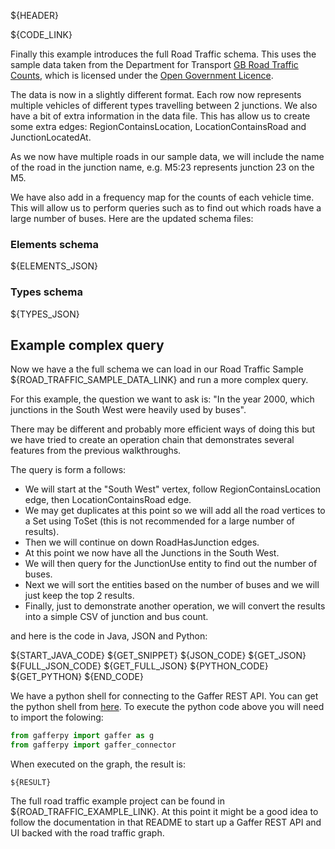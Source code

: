 ${HEADER}

${CODE_LINK}

Finally this example introduces the full Road Traffic schema. This uses the sample data taken from the Department for Transport [GB Road Traffic Counts](http://data.dft.gov.uk/gb-traffic-matrix/Raw_count_data_major_roads.zip), which is licensed under the [Open Government Licence](http://www.nationalarchives.gov.uk/doc/open-government-licence/version/3/).

The data is now in a slightly different format. Each row now represents multiple vehicles of different types travelling between 2 junctions. We also have a bit of extra information in the data file. This has allow us to create some extra edges: RegionContainsLocation, LocationContainsRoad and JunctionLocatedAt.

As we now have multiple roads in our sample data, we will include the name of the road in the junction name, e.g. M5:23 represents junction 23 on the M5.

We have also add in a frequency map for the counts of each vehicle time. This will allow us to perform queries such as to find out which roads have a large number of buses. 
Here are the updated schema files:

### Elements schema
${ELEMENTS_JSON}


### Types schema
${TYPES_JSON}


## Example complex query
Now we have a the full schema we can load in our Road Traffic Sample ${ROAD_TRAFFIC_SAMPLE_DATA_LINK} and run a more complex query.

For this example, the question we want to ask is: "In the year 2000, which junctions in the South West were heavily used by buses".

There may be different and probably more efficient ways of doing this but we have tried to create an operation chain that demonstrates several features from the previous walkthroughs. 

The query is form a follows:

- We will start at the "South West" vertex, follow RegionContainsLocation edge, then LocationContainsRoad edge. 
- We may get duplicates at this point so we will add all the road vertices to a Set using ToSet (this is not recommended for a large number of results).
- Then we will continue on down RoadHasJunction edges.
- At this point we now have all the Junctions in the South West.
- We will then query for the JunctionUse entity to find out the number of buses.
- Next we will sort the entities based on the number of buses and we will just keep the top 2 results.
- Finally, just to demonstrate another operation, we will convert the results into a simple CSV of junction and bus count.

and here is the code in Java, JSON and Python:

${START_JAVA_CODE}
${GET_SNIPPET}
${JSON_CODE}
${GET_JSON}
${FULL_JSON_CODE}
${GET_FULL_JSON}
${PYTHON_CODE}
${GET_PYTHON}
${END_CODE}

We have a python shell for connecting to the Gaffer REST API. You can
get the python shell from [here](https://github.com/gchq/gaffer-tools/tree/master/python-shell).
To execute the python code above you will need to import the folowing:

```python
from gafferpy import gaffer as g
from gafferpy import gaffer_connector
```


When executed on the graph, the result is:

```
${RESULT}
```

The full road traffic example project can be found in ${ROAD_TRAFFIC_EXAMPLE_LINK}. 
At this point it might be a good idea to follow the documentation in that README to start up a Gaffer REST API and UI backed with the road traffic graph.